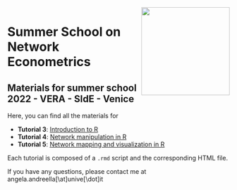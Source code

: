 <img src="https://github.com/angeella/Summer_School_2022_VERA/blob/main/Lab01/unive_0.jpg" align="right" alt="" width="200" />

# Summer School on Network Econometrics 

## Materials for summer school 2022 - VERA - SIdE - Venice

Here, you can find all the materials for 
-    **Tutorial 3**: [Introduction to R](https://github.com/angeella/Summer_School_2022_VERA/tree/main/Lab01)
-    **Tutorial 4**: [Network manipulation in R](https://github.com/angeella/Summer_School_2022_VERA/tree/main/Lab02)
-    **Tutorial 5**: [Network mapping and visualization in R](https://github.com/angeella/Summer_School_2022_VERA/tree/main/Lab03)

Each tutorial is composed of a `.rmd` script and the corresponding HTML file.

If you have any questions, please contact me at angela.andreella[\at]unive[\dot]it
